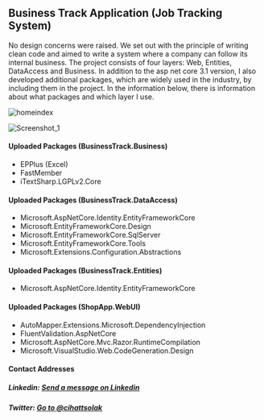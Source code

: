 ## Business Track Application (Job Tracking System)

No design concerns were raised. We set out with the principle of writing clean code and aimed to write a system where a company can follow its internal business. The project consists of four layers: Web, Entities, DataAccess and Business. In addition to the asp net core 3.1 version, I also developed additional packages, which are widely used in the industry, by including them in the project. In the information below, there is information about what packages and which layer I use.

![homeindex](https://user-images.githubusercontent.com/54249736/92271860-33189700-eef1-11ea-8eb4-8744ef89ecd5.png)

![Screenshot_1](https://user-images.githubusercontent.com/54249736/92272317-fe590f80-eef1-11ea-9710-572261aa6e08.png)


#### Uploaded Packages (BusinessTrack.Business)
 * EPPlus (Excel)
 * FastMember
 * iTextSharp.LGPLv2.Core
 
#### Uploaded Packages (BusinessTrack.DataAccess)
 * Microsoft.AspNetCore.Identity.EntityFrameworkCore
 * Microsoft.EntityFrameworkCore.Design
 * Microsoft.EntityFrameworkCore.SqlServer
 * Microsoft.EntityFrameworkCore.Tools
 * Microsoft.Extensions.Configuration.Abstractions

#### Uploaded Packages (BusinessTrack.Entities)
 * Microsoft.AspNetCore.Identity.EntityFrameworkCore
  
 #### Uploaded Packages (ShopApp.WebUI)
 * AutoMapper.Extensions.Microsoft.DependencyInjection
 * FluentValidation.AspNetCore
 * Microsoft.AspNetCore.Mvc.Razor.RuntimeCompilation
 * Microsoft.VisualStudio.Web.CodeGeneration.Design

#### Contact Addresses
##### Linkedin: [Send a message on Linkedin](https://www.linkedin.com/in/cihatsolak/)
##### Twitter: [Go to @cihattsolak](https://twitter.com/cihattsolak)
